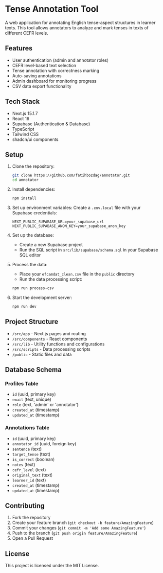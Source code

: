 # Tense Annotation Tool

A web application for annotating English tense-aspect structures in learner texts. This tool allows annotators to analyze and mark tenses in texts of different CEFR levels.

## Features

- User authentication (admin and annotator roles)
- CEFR level-based text selection
- Tense annotation with correctness marking
- Auto-saving annotations
- Admin dashboard for monitoring progress
- CSV data export functionality

## Tech Stack

- Next.js 15.1.7
- React 19
- Supabase (Authentication & Database)
- TypeScript
- Tailwind CSS
- shadcn/ui components

## Setup

1. Clone the repository:
   ```bash
   git clone https://github.com/fatihbozdag/annotator.git
   cd annotator
   ```

2. Install dependencies:
   ```bash
   npm install
   ```

3. Set up environment variables:
   Create a `.env.local` file with your Supabase credentials:
   ```
   NEXT_PUBLIC_SUPABASE_URL=your_supabase_url
   NEXT_PUBLIC_SUPABASE_ANON_KEY=your_supabase_anon_key
   ```

4. Set up the database:
   - Create a new Supabase project
   - Run the SQL script in `src/lib/supabase/schema.sql` in your Supabase SQL editor

5. Process the data:
   - Place your `efcamdat_clean.csv` file in the `public` directory
   - Run the data processing script:
   ```bash
   npm run process-csv
   ```

6. Start the development server:
   ```bash
   npm run dev
   ```

## Project Structure

- `/src/app` - Next.js pages and routing
- `/src/components` - React components
- `/src/lib` - Utility functions and configurations
- `/src/scripts` - Data processing scripts
- `/public` - Static files and data

## Database Schema

### Profiles Table
- `id` (uuid, primary key)
- `email` (text, unique)
- `role` (text, 'admin' or 'annotator')
- `created_at` (timestamp)
- `updated_at` (timestamp)

### Annotations Table
- `id` (uuid, primary key)
- `annotator_id` (uuid, foreign key)
- `sentence` (text)
- `target_tense` (text)
- `is_correct` (boolean)
- `notes` (text)
- `cefr_level` (text)
- `original_text` (text)
- `learner_id` (text)
- `created_at` (timestamp)
- `updated_at` (timestamp)

## Contributing

1. Fork the repository
2. Create your feature branch (`git checkout -b feature/AmazingFeature`)
3. Commit your changes (`git commit -m 'Add some AmazingFeature'`)
4. Push to the branch (`git push origin feature/AmazingFeature`)
5. Open a Pull Request

## License

This project is licensed under the MIT License.
